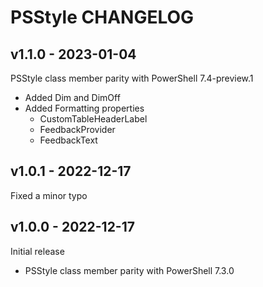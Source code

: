 # PSStyle CHANGELOG

## v1.1.0 - 2023-01-04

PSStyle class member parity with PowerShell 7.4-preview.1

- Added Dim and DimOff
- Added Formatting properties
  - CustomTableHeaderLabel
  - FeedbackProvider
  - FeedbackText

## v1.0.1 - 2022-12-17

Fixed a minor typo

## v1.0.0 - 2022-12-17

Initial release

- PSStyle class member parity with PowerShell 7.3.0
